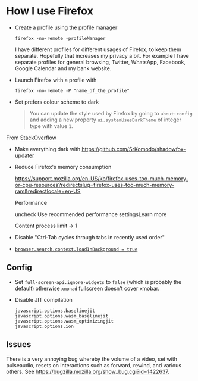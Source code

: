 # How I use Firefox

* Create a profile using the profile manager

  ```
  firefox -no-remote -profileManager
  ```

  I have different profiles for different usages of Firefox, to keep
  them separate. Hopefully that increases my privacy a bit. For
  example I have separate profiles for general browsing, Twitter,
  WhatsApp, Facebook, Google Calendar and my bank website.

* Launch Firefox with a profile with

  ```
  firefox -no-remote -P "name_of_the_profile"
  ```

* Set prefers colour scheme to dark

  > You can update the style used by Firefox by going to `about:config`
  > and adding a new property `ui.systemUsesDarkTheme` of integer type
  > with value `1`.

 From
 [StackOverflow](https://stackoverflow.com/questions/56401662/firefox-how-to-test-prefers-color-scheme/56757527#56757527)

* Make everything dark with <https://github.com/SrKomodo/shadowfox-updater>


* Reduce Firefox's memory consumption

  <https://support.mozilla.org/en-US/kb/firefox-uses-too-much-memory-or-cpu-resources?redirectslug=firefox-uses-too-much-memory-ram&redirectlocale=en-US>

  Performance

  uncheck Use recommended performance settingsLearn more

  Content process limit -> 1

* Disable "Ctrl-Tab cycles through tabs in recently used order"

* [`browser.search.context.loadInBackground =
  true`](https://support.mozilla.org/en-US/questions/929983#answer-34412)

## Config

* Set `full-screen-api.ignore-widgets` to `false` (which is probably
  the default) otherwise `xmonad` fullscreen doesn't cover xmobar.

* Disable JIT compilation

  ```
  javascript.options.baselinejit
  javascript.options.wasm_baselinejit
  javascript.options.wasm_optimizingjit
  javascript.options.ion
  ```

## Issues

There is a very annoying bug whereby the volume of a video, set with
pulseaudio, resets on interactions such as forward, rewind, and
various others.  See
<https://bugzilla.mozilla.org/show_bug.cgi?id=1422637>.
